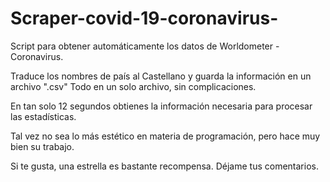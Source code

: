 # Scraper-covid-19-coronavirus-
Script para obtener automáticamente los datos de Worldometer - Coronavirus. 

Traduce los nombres de país al Castellano y guarda la información en un archivo ".csv" Todo en un solo archivo, sin complicaciones. 

En tan solo 12 segundos obtienes la información necesaria para procesar las estadísticas.

Tal vez no sea lo más estético en materia de programación, pero hace muy bien su trabajo.

Si te gusta, una estrella es bastante recompensa. Déjame tus comentarios.
